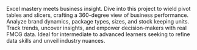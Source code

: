 Excel mastery meets business insight. Dive into this project to wield pivot tables and slicers, crafting a 360-degree view of business performance. Analyze brand dynamics, package types, sizes, and stock keeping units. Track trends, uncover insights, and empower decision-makers with real FMCG data. Ideal for intermediate to advanced learners seeking to refine data skills and unveil industry nuances.
